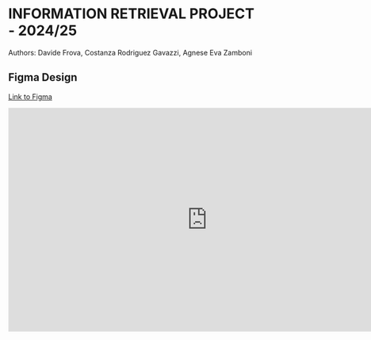 # INFORMATION RETRIEVAL PROJECT - 2024/25

Authors: Davide Frova, Costanza Rodriguez Gavazzi, Agnese Eva Zamboni

## Figma Design

[Link to Figma](https://www.figma.com/design/cIomGdfqvtm6iplAUcsfST/inf-retrieval?node-id=0-1&t=fhVbncGAEw7VeMYK-1)

<iframe style="border: 1px solid rgba(0, 0, 0, 0.1);" width="800" height="450" src="https://embed.figma.com/design/cIomGdfqvtm6iplAUcsfST/inf-retrieval?node-id=0-1&embed-host=share" allowfullscreen></iframe>
